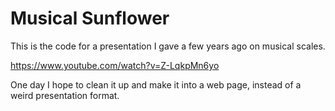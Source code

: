 # Musical Sunflower

This is the code for a presentation I gave a few years ago on musical scales. 

https://www.youtube.com/watch?v=Z-LqkpMn6yo

One day I hope to clean it up and make it into a web page, instead of a weird presentation format.
